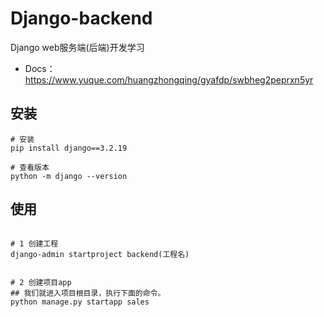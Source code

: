 <!--
 * @Description: 
 * @Author: HCQ
 * @Company(School): UCAS
 * @Email: 1756260160@qq.com
 * @Date: 2023-08-14 22:29:39
 * @LastEditTime: 2023-08-15 00:24:48
 * @FilePath: /Django-backend/README.md
-->
# Django-backend
Django web服务端(后端)开发学习

* Docs： https://www.yuque.com/huangzhongqing/gyafdp/swbheg2peprxn5yr



## 安装
```shell
# 安装
pip install django==3.2.19

# 查看版本
python -m django --version
```

## 使用
```shell

# 1 创建工程
django-admin startproject backend(工程名)


# 2 创建项目app
## 我们就进入项目根目录，执行下面的命令。
python manage.py startapp sales 


```
